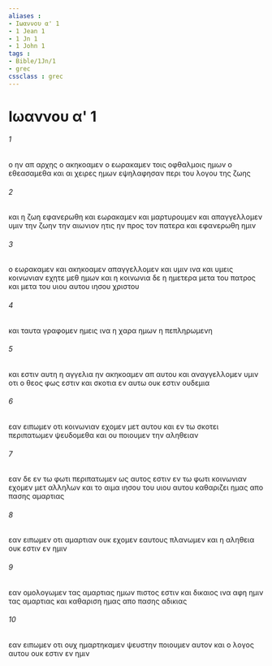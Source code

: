 ```yaml
---
aliases : 
- Ιωαννου α' 1
- 1 Jean 1
- 1 Jn 1
- 1 John 1
tags : 
- Bible/1Jn/1
- grec
cssclass : grec
---
```


# Ιωαννου α' 1

###### 1
ο ην απ αρχης ο ακηκοαμεν ο εωρακαμεν τοις οφθαλμοις ημων ο εθεασαμεθα και αι χειρες ημων εψηλαφησαν περι του λογου της ζωης
###### 2
και η ζωη εφανερωθη και εωρακαμεν και μαρτυρουμεν και απαγγελλομεν υμιν την ζωην την αιωνιον ητις ην προς τον πατερα και εφανερωθη ημιν
###### 3
ο εωρακαμεν και ακηκοαμεν απαγγελλομεν και υμιν ινα και υμεις κοινωνιαν εχητε μεθ ημων και η κοινωνια δε η ημετερα μετα του πατρος και μετα του υιου αυτου ιησου χριστου
###### 4
και ταυτα γραφομεν ημεις ινα η χαρα ημων η πεπληρωμενη
###### 5
και εστιν αυτη η αγγελια ην ακηκοαμεν απ αυτου και αναγγελλομεν υμιν οτι ο θεος φως εστιν και σκοτια εν αυτω ουκ εστιν ουδεμια
###### 6
εαν ειπωμεν οτι κοινωνιαν εχομεν μετ αυτου και εν τω σκοτει περιπατωμεν ψευδομεθα και ου ποιουμεν την αληθειαν
###### 7
εαν δε εν τω φωτι περιπατωμεν ως αυτος εστιν εν τω φωτι κοινωνιαν εχομεν μετ αλληλων και το αιμα ιησου του υιου αυτου καθαριζει ημας απο πασης αμαρτιας
###### 8
εαν ειπωμεν οτι αμαρτιαν ουκ εχομεν εαυτους πλανωμεν και η αληθεια ουκ εστιν εν ημιν
###### 9
εαν ομολογωμεν τας αμαρτιας ημων πιστος εστιν και δικαιος ινα αφη ημιν τας αμαρτιας και καθαριση ημας απο πασης αδικιας
###### 10
εαν ειπωμεν οτι ουχ ημαρτηκαμεν ψευστην ποιουμεν αυτον και ο λογος αυτου ουκ εστιν εν ημιν
